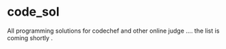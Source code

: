 # code_sol
All programming solutions for codechef and other online judge .... the list is coming shortly .
